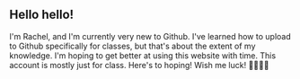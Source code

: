 ## Hello hello!
I'm Rachel, and I'm currently very new to Github. I've learned how to upload to Github specifically for classes, but that's about the extent of my knowledge.
I'm hoping to get better at using this website with time. This account is mostly just for class.
Here's to hoping! Wish me luck! 🌟✨🌟✨

<!--
**uzc6jw/uzc6jw** is a ✨ _special_ ✨ repository because its `README.md` (this file) appears on your GitHub profile.

Here are some ideas to get you started:

- 🔭 I’m currently working on ...
- 🌱 I’m currently learning ...
- 👯 I’m looking to collaborate on ...
- 🤔 I’m looking for help with ...
- 💬 Ask me about ...
- 📫 How to reach me: ...
- 😄 Pronouns: ...
- ⚡ Fun fact: ...
-->
